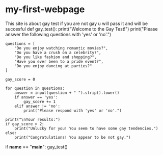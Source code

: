 # my-first-webpage
This site is about gay test if you are not gay u will pass it and will be succesful
def gay_test():
    print("Welcome to the Gay Test!")
    print("Please answer the following questions with 'yes' or 'no'.")

    questions = [
        "Do you enjoy watching romantic movies?",
        "Do you have a crush on a celebrity?",
        "Do you like fashion and shopping?",
        "Have you ever been to a pride event?",
        "Do you enjoy dancing at parties?"
    ]

    gay_score = 0

    for question in questions:
        answer = input(question + " ").strip().lower()
        if answer == 'yes':
            gay_score += 1
        elif answer != 'no':
            print("Please respond with 'yes' or 'no'.")

    print("\nYour results:")
    if gay_score > 2:
        print("Unlucky for you! You seem to have some gay tendencies.")
    else:
        print("Congratulations! You appear to be not gay.")

if __name__ == "__main__":
    gay_test()
